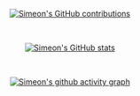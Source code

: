 <div align="center">

[![Simeon's GitHub contributions](https://skyline3d.in/monyarm)]([https://github.com/monyarm](https://skyline3d.in/monyarm))

<br />

[![Simeon's GitHub stats](https://github-readme-stats.vercel.app/api?username=monyarm&theme=tokyonight&bg_color=DDDDDD00&hide_border=true&langs_count=6&card_width=600&hide=stars&count_private=true)](https://github.com/monyarm)

<br />

[![Simeon's github activity graph](https://github-readme-activity-graph.vercel.app/graph?theme=material-palenight&bg_color=DDDDDD00&username=monyarm&custom_title=%20&hide_border=true)](https://github.com/monyarm)
</div>
